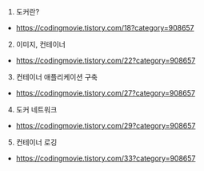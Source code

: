 1. 도커란?
- https://codingmovie.tistory.com/18?category=908657
2. 이미지, 컨테이너
- https://codingmovie.tistory.com/22?category=908657
3. 컨테이너 애플리케이션 구축
- https://codingmovie.tistory.com/27?category=908657
4. 도커 네트워크
- https://codingmovie.tistory.com/29?category=908657
5. 컨테이너 로깅
- https://codingmovie.tistory.com/33?category=908657